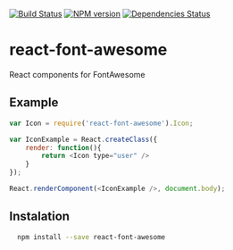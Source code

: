 [![Build Status](https://secure.travis-ci.org/Laiff/react-font-awesome.svg?branch=master)](https://travis-ci.org/Laiff/react-font-awesome)
[![NPM version](https://badge.fury.io/js/react-font-awesome.svg)](http://badge.fury.io/js/react-font-awesome)
[![Dependencies Status](https://david-dm.org/Laiff/react-font-awesome.svg?style=flat-square)](https://david-dm.org/Laiff/react-font-awesome)

react-font-awesome
==================

React components for FontAwesome

## Example

``` js
var Icon = require('react-font-awesome').Icon;

var IconExample = React.createClass({
    render: function(){
        return <Icon type="user" />
    }
});

React.renderComponent(<IconExample />, document.body);
```

## Instalation

``` bash
  npm install --save react-font-awesome
```
